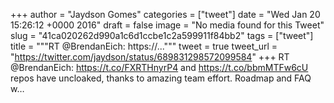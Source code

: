 
+++
author = "Jaydson Gomes"
categories = ["tweet"]
date = "Wed Jan 20 15:26:12 +0000 2016"
draft = false
image = "No media found for this Tweet"
slug = "41ca020262d990a1c6d1ccbe1c2a599911f84bb2"
tags = ["tweet"]
title = """RT @BrendanEich: https://..."""
tweet = true
tweet_url = "https://twitter.com/jaydson/status/689831298572099584"
+++
RT @BrendanEich: https://t.co/FXRTHnyrP4 and https://t.co/bbmMTFw6cU repos have uncloaked, thanks to amazing team effort. Roadmap and FAQ w…
